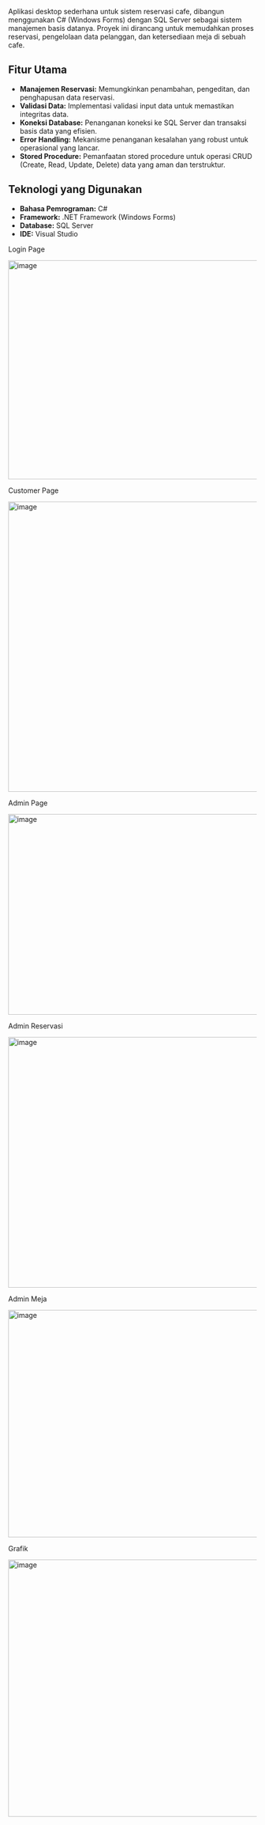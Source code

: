 Aplikasi desktop sederhana untuk sistem reservasi cafe, dibangun menggunakan C# (Windows Forms) dengan SQL Server sebagai sistem manajemen basis datanya. Proyek ini dirancang untuk memudahkan proses reservasi, pengelolaan data pelanggan, dan ketersediaan meja di sebuah cafe.

## Fitur Utama

* **Manajemen Reservasi:** Memungkinkan penambahan, pengeditan, dan penghapusan data reservasi.
* **Validasi Data:** Implementasi validasi input data untuk memastikan integritas data.
* **Koneksi Database:** Penanganan koneksi ke SQL Server dan transaksi basis data yang efisien.
* **Error Handling:** Mekanisme penanganan kesalahan yang robust untuk operasional yang lancar.
* **Stored Procedure:** Pemanfaatan stored procedure untuk operasi CRUD (Create, Read, Update, Delete) data yang aman dan terstruktur.

## Teknologi yang Digunakan

* **Bahasa Pemrograman:** C#
* **Framework:** .NET Framework (Windows Forms)
* **Database:** SQL Server
* **IDE:** Visual Studio


Login Page

<img width="756" height="443" alt="image" src="https://github.com/user-attachments/assets/a32e24dc-abfb-460f-89fb-738478f1116e" />

Customer Page

<img width="949" height="587" alt="image" src="https://github.com/user-attachments/assets/12eea45c-4568-40d2-81f8-4f60ab1b3ddc" />

Admin Page

<img width="660" height="406" alt="image" src="https://github.com/user-attachments/assets/b06de0e5-f33f-43e1-89a8-3c7c68bf3558" />

Admin Reservasi

<img width="750" height="507" alt="image" src="https://github.com/user-attachments/assets/6ca88d24-a836-4b89-bf56-7cff3443704d" />

Admin Meja

<img width="702" height="460" alt="image" src="https://github.com/user-attachments/assets/a65cdbea-8dc7-4d51-9be9-2feb08298a43" />

Grafik

<img width="734" height="520" alt="image" src="https://github.com/user-attachments/assets/83ecb013-7303-44df-a56c-7a224574a312" />

